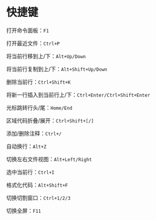 # 快捷键

打开命令面板：`F1`

打开最近文件：`Ctrl+P`

将当前行移到上/下：`Alt+Up/Down`

将当前行复制到上/下：`Alt+Shift+Up/Down`

删除当前行：`Ctrl+Shift+K`

将新一行插入到当前行上/下：`Ctrl+Enter/Ctrl+Shift+Enter`

光标跳转行头/尾：`Home/End`

区域代码折叠/展开：`Ctrl+Shift+[/]`

添加/删除注释：`Ctrl+/`

自动换行：`Alt+Z`

切换左右文件视图：`Alt+Left/Right`

选中当前行：`Ctrl+I`

格式化代码：`Alt+Shift+F`

切换切割窗口：`Ctrl+1/2/3`

切换全屏：`F11`

